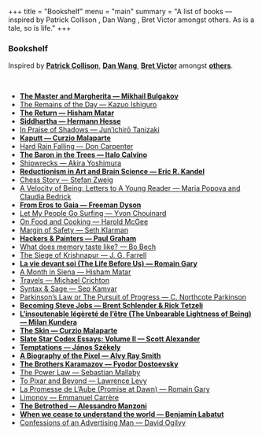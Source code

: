 +++
title = "Bookshelf"
menu = "main"
summary = "A list of books — inspired by Patrick Collison , Dan Wang , Bret Victor amongst others. As is a tale, so is life."
+++

### Bookshelf

Inspired by **[Patrick Collison](https://patrickcollison.com/bookshelf)**, **[Dan Wang](https://danwang.co/about/)**, **[Bret Victor](http://worrydream.com/Shelf2015/)** amongst **[others](https://www.are.na/paul-asselin/bookshelves-1518410307)**.

<br>

- **[The Master and Margherita — Mikhail Bulgakov](https://www.amazon.com/Master-Margarita-50th-Anniversary-Penguin-Classics/dp/0143108271)**
- [The Remains of the Day — Kazuo Ishiguro](https://www.amazon.com/Remains-Day-Vintage-International-ebook/dp/B003VPWX6K)
- **[The Return — Hisham Matar](https://www.amazon.com/Return-Pulitzer-Prize-Winner-Fathers-ebook/dp/B018PD2HIQ)**
- **[Siddhartha — Hermann Hesse](https://www.amazon.com/Siddhartha-Novel-Hermann-Hesse/dp/0553208845)**
- [In Praise of Shadows — Jun’ichirō Tanizaki](https://www.amazon.com/Praise-Shadows-Junichiro-Tanizaki/dp/0918172020)
- **[Kaputt — Curzio Malaparte](https://www.amazon.com/Kaputt-York-Review-Books-Classics/dp/1590171470)**
- [Hard Rain Falling — Don Carpenter](https://www.amazon.com/Hard-Falling-Review-Books-Classics-ebook/dp/B003KN3M72)
- **[The Baron in the Trees — Italo Calvino](https://www.amazon.com/Baron-Trees-Italo-Calvino-ebook/dp/B01I4FPM0U)**
- [Shipwrecks — Akira Yoshimura](https://www.amazon.com/Shipwrecks-Harvest-Book-Akira-Yoshimura/dp/0156008351)
- **[Reductionism in Art and Brain Science — Eric R. Kandel](https://www.amazon.com/Reductionism-Art-Brain-Science-Bridging/dp/0231179634)**
- [Chess Story — Stefan Zweig](https://www.amazon.com/Chess-Story-Review-Books-Classics/dp/1590171691)
- [A Velocity of Being: Letters to A Young Reader — Maria Popova and Claudia Bedrick](https://www.amazon.com/Velocity-Being-Letters-Young-Reader/dp/1592702287)
- **[From Eros to Gaia — Freeman Dyson](https://www.amazon.com/EROS-GAIA-Freeman-Dyson-ebook/dp/B00DFIE89I)**
- [Let My People Go Surfing — Yvon Chouinard](https://www.amazon.com/Let-People-Surfing-Education-Businessman-Including/dp/0143109677)
- [On Food and Cooking — Harold McGee](https://www.amazon.com/Food-Cooking-Science-Lore-Kitchen/dp/0684800012)
- [Margin of Safety — Seth Klarman](https://www.amazon.com/Margin-Safety-Risk-Averse-Strategies-Thoughtful/dp/0887305105)
- **[Hackers & Painters — Paul Graham](https://www.amazon.com/Hackers-Painters-Big-Ideas-Computer/dp/B08Z4FHH3T)**
- [What does memory taste like? — Bo Bech](https://chefbobech.com/what-does-memory-taste-like/)
- [The Siege of Krishnapur — J. G. Farrell](https://www.amazon.com/Siege-Krishnapur-Empire-Trilogy-ebook/dp/B003KN3M18)
- **[La vie devant soi (The Life Before Us) — Romain Gary](https://www.amazon.com/Life-Before-Us-Madame-Rosa/dp/081120961X)**
- [A Month in Siena — Hisham Matar](https://www.amazon.com/Month-Siena-Hisham-Matar/dp/059312913X)
- [Travels — Michael Crichton](https://www.amazon.com/Travels-Vintage-Departures-Michael-Crichton/dp/0804171270)
- [Syntax & Sage — Sep Kamvar](https://www.amazon.com/Syntax-Sage-Reflections-Software-Nature/dp/0692563636)
- [Parkinson’s Law or The Pursuit of Progress — C. Northcote Parkinson](https://www.amazon.com/Parkinsons-Law-C-Northcote-Parkinson/dp/1568490151)
- **[Becoming Steve Jobs — Brent Schlender & Rick Tetzeli](https://www.amazon.com/Becoming-Steve-Jobs-Evolution-Visionary/dp/0385347421)**
- **[L’insoutenable légèreté de l’être (The Unbearable Lightness of Being) — Milan Kundera](https://www.amazon.com/Unbearable-Lightness-Being-Perennial-Classics/dp/0061148520)**
- **[The Skin — Curzio Malaparte](https://www.amazon.com/Skin-York-Review-Books-Classics/dp/1590176227)**
- **[Slate Star Codex Essays: Volume II — Scott Alexander](https://www.amazon.com/Slate-Star-Codex-Essays-II/dp/1735797111)**
- **[Temptations — János Székely](https://www.amazon.com/Temptation-Janos-Szekely/dp/1681374374)**
- **[A Biography of the Pixel — Alvy Ray Smith](https://www.amazon.com/Biography-Pixel-Leonardo-Alvy-Smith/dp/0262542455)**
- **[The Brothers Karamazov — Fyodor Dostoevsky](https://www.amazon.com/Brothers-Karamazov-Novel-Parts-Epilogue/dp/0140449248)**
- [The Power Law — Sebastian Mallaby](https://www.amazon.com/Power-Law-Venture-Capital-Making/dp/052555999X)
- [To Pixar and Beyond — Lawrence Levy](https://www.amazon.com/Pixar-Beyond-Unlikely-Journey-Entertainment/dp/0544734149)
- [La Promesse de L’Aube (Promise at Dawn) — Romain Gary](https://www.amazon.com/Promise-at-Dawn-Romain-Gary/dp/0811221989)
- [Limonov — Emmanuel Carrère](<https://en.wikipedia.org/wiki/Limonov_(novel)>)
- **[The Betrothed — Alessandro Manzoni](https://www.amazon.com/Betrothed-Novel-Alessandro-Manzoni/dp/0679643567/ref=sr_1_1?crid=2SNMMYL943SBT&keywords=The+Betrothed&qid=1681939059&sprefix=the+betrothed,aps,150&sr=8-1)**
- **[When we cease to understand the world — Benjamín Labatut](https://www.amazon.com/gp/product/1681375664/ref=ppx_od_dt_b_asin_title_s01?ie=UTF8&psc=1)**
- [Confessions of an Advertising Man — David Ogilvy](https://www.amazon.com/Confessions-Advertising-Man-David-Ogilvy/dp/190491537X)

<style>
  content a {
    text-decoration: none;
    color: #38322c;
  }
  content a:hover {
    color: #38322c;
}
  content ul {
    padding-inline-start: 0px;
  }
  content ul li {
    list-style-type: none;
    padding-top: 0.4rem;
    padding-bottom: 0.4rem;
  }

  content ul li:nth-child(odd) {
    padding-left: 1rem;
    padding-top: calc(0.4rem - 2px);
    border-top: 2px solid #f0efec;
  }

  content ul li:nth-child(even) {
    padding-left: 1rem;
    padding-top: calc(0.4rem - 2px);
    border-top: 2px solid #f0efec;
    background-color: #f0efec;
  }
</style>
